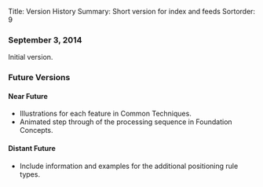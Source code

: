Title: Version History
Summary: Short version for index and feeds
Sortorder: 9

### September 3, 2014

Initial version.

### Future Versions

#### Near Future

- Illustrations for each feature in Common Techniques.
- Animated step through of the processing sequence in Foundation Concepts.

#### Distant Future

- Include information and examples for the additional positioning rule types.
